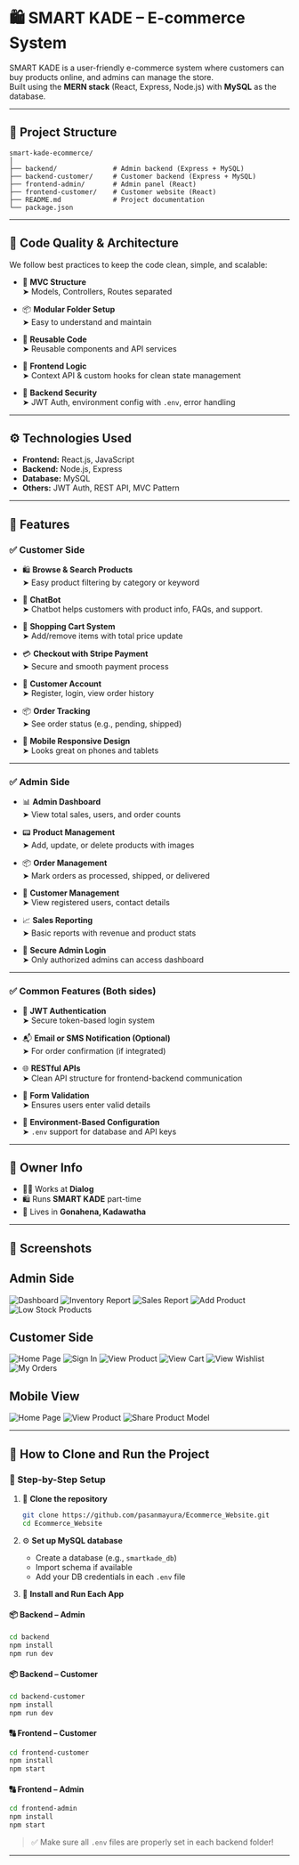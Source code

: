 # 🛍 SMART KADE – E-commerce System

SMART KADE is a user-friendly e-commerce system where customers can buy products online, and admins can manage the store.  
Built using the **MERN stack** (React, Express, Node.js) with **MySQL** as the database.

---

## 📁 Project Structure

```
smart-kade-ecommerce/
│
├── backend/              # Admin backend (Express + MySQL)
├── backend-customer/     # Customer backend (Express + MySQL)
├── frontend-admin/       # Admin panel (React)
├── frontend-customer/    # Customer website (React)
├── README.md             # Project documentation
└── package.json
```

---

## 🧠 Code Quality & Architecture

We follow best practices to keep the code clean, simple, and scalable:

- 📌 **MVC Structure**  
  ➤ Models, Controllers, Routes separated

- 📦 **Modular Folder Setup**  
  ➤ Easy to understand and maintain

- 🔁 **Reusable Code**  
  ➤ Reusable components and API services

- 🤩 **Frontend Logic**  
  ➤ Context API & custom hooks for clean state management

- 🔐 **Backend Security**  
  ➤ JWT Auth, environment config with `.env`, error handling

---

## ⚙️ Technologies Used

- **Frontend:** React.js, JavaScript
- **Backend:** Node.js, Express
- **Database:** MySQL
- **Others:** JWT Auth, REST API, MVC Pattern

---

## 🚀 Features

### ✅ Customer Side

- 🛍️ **Browse & Search Products**  
  ➤ Easy product filtering by category or keyword

- 🤖 **ChatBot**  
➤ Chatbot helps customers with product info, FAQs, and support.

- 🛒 **Shopping Cart System**  
  ➤ Add/remove items with total price update

- 💳 **Checkout with Stripe Payment**  
  ➤ Secure and smooth payment process

- 👤 **Customer Account**  
  ➤ Register, login, view order history

- 📦 **Order Tracking**  
  ➤ See order status (e.g., pending, shipped)

- 📱 **Mobile Responsive Design**  
  ➤ Looks great on phones and tablets

---

### ✅ Admin Side

- 📊 **Admin Dashboard**  
  ➤ View total sales, users, and order counts

- 📟 **Product Management**  
  ➤ Add, update, or delete products with images

- 📦 **Order Management**  
  ➤ Mark orders as processed, shipped, or delivered

- 👥 **Customer Management**  
  ➤ View registered users, contact details

- 📈 **Sales Reporting**  
  ➤ Basic reports with revenue and product stats

- 🔐 **Secure Admin Login**  
  ➤ Only authorized admins can access dashboard

---

### ✅ Common Features (Both sides)

- 🔐 **JWT Authentication**  
  ➤ Secure token-based login system

- 📬 **Email or SMS Notification (Optional)**  
  ➤ For order confirmation (if integrated)

- 🌐 **RESTful APIs**  
  ➤ Clean API structure for frontend-backend communication

- 🧪 **Form Validation**  
  ➤ Ensures users enter valid details

- 📂 **Environment-Based Configuration**  
  ➤ `.env` support for database and API keys

---

## 👤 Owner Info

- 🧑‍💻 Works at **Dialog**  
- 🛍️ Runs **SMART KADE** part-time  
- 🏡 Lives in **Gonahena, Kadawatha**

---

## 📸 Screenshots
## Admin Side
![Dashboard](./Screenshots/Admin/Dashboard.PNG)
![Inventory Report](./Screenshots/Admin/InventoryReport.PNG)
![Sales Report](./Screenshots/Admin/SalesReport.PNG)
![Add Product](./Screenshots/Admin/AddProduct.PNG)
![Low Stock Products](./Screenshots/Admin/LowStock.PNG)

## Customer Side
![Home Page](./Screenshots/Customer/Homepage.PNG)
![Sign In](./Screenshots/Customer/SignIn.PNG)
![View Product](./Screenshots/Customer/ViewProduct.PNG)
![View Cart](./Screenshots/Customer/ViewCart.PNG)
![View Wishlist](./Screenshots/Customer/wishlist.PNG)
![My Orders](./Screenshots/Customer/MyOrders.PNG)

## Mobile View
![Home Page](./Screenshots/Mobile%20View/mobileHome.PNG)
![View Product](./Screenshots/Mobile%20View/mobileViewProduct.PNG)
![Share Product Model](./Screenshots/Mobile%20View/mobileshareproduct.PNG)

---

## 🔽️ How to Clone and Run the Project

### 🧰 Step-by-Step Setup

1. 📂 **Clone the repository**
   ```bash
   git clone https://github.com/pasanmayura/Ecommerce_Website.git
   cd Ecommerce_Website
   ```

2. ⚙️ **Set up MySQL database**
   - Create a database (e.g., `smartkade_db`)
   - Import schema if available
   - Add your DB credentials in each `.env` file

3. 🧪 **Install and Run Each App**

#### 📦 Backend – Admin
```bash
cd backend
npm install
npm run dev
```

#### 📦 Backend – Customer
```bash
cd backend-customer
npm install
npm run dev
```

#### 🔠 Frontend – Customer
```bash
cd frontend-customer
npm install
npm start
```

#### 🔠 Frontend – Admin
```bash
cd frontend-admin
npm install
npm start
```

> ✅ Make sure all `.env` files are properly set in each backend folder!

---